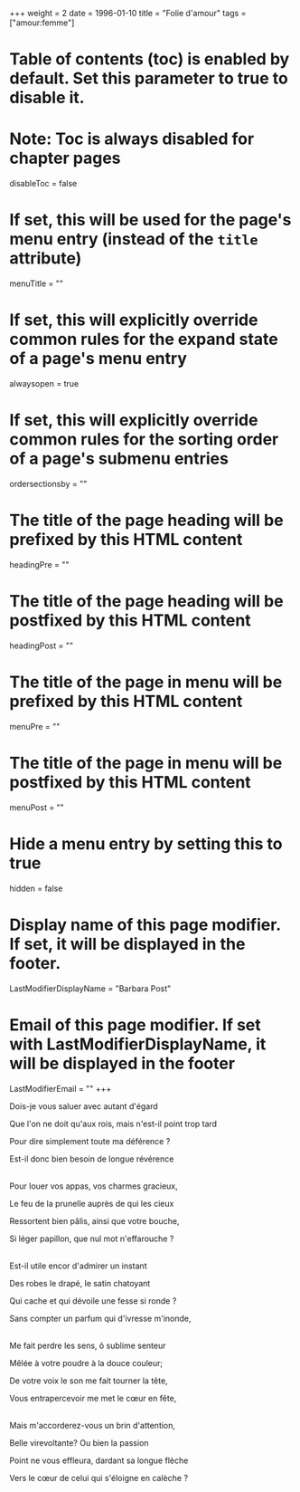 +++
weight = 2
date = 1996-01-10
title = "Folie d'amour"
tags = ["amour:femme"]
# Table of contents (toc) is enabled by default. Set this parameter to true to disable it.
# Note: Toc is always disabled for chapter pages
disableToc = false
# If set, this will be used for the page's menu entry (instead of the `title` attribute)
menuTitle = ""
# If set, this will explicitly override common rules for the expand state of a page's menu entry
alwaysopen = true
# If set, this will explicitly override common rules for the sorting order of a page's submenu entries
ordersectionsby = ""
# The title of the page heading will be prefixed by this HTML content
headingPre = ""
# The title of the page heading will be postfixed by this HTML content
headingPost = ""
# The title of the page in menu will be prefixed by this HTML content
menuPre = ""
# The title of the page in menu will be postfixed by this HTML content
menuPost = ""
# Hide a menu entry by setting this to true
hidden = false
# Display name of this page modifier. If set, it will be displayed in the footer.
LastModifierDisplayName = "Barbara Post"
# Email of this page modifier. If set with LastModifierDisplayName, it will be displayed in the footer
LastModifierEmail = ""
+++

Dois-je vous saluer avec autant d'égard

Que l'on ne doit qu'aux rois, mais n'est-il point trop tard

Pour dire simplement toute ma déférence ?

Est-il donc bien besoin de longue révérence

 \
Pour louer vos appas, vos charmes gracieux,

Le feu de la prunelle auprès de qui les cieux

Ressortent bien pâlis, ainsi que votre bouche,

Si léger papillon, que nul mot n'effarouche ?

 \
Est-il utile encor d'admirer un instant

Des robes le drapé, le satin chatoyant

Qui cache et qui dévoile une fesse si ronde ?

Sans compter un parfum qui d'ivresse m'inonde,

 \
Me fait perdre les sens, ô sublime senteur

Mêlée à votre poudre à la douce couleur;

De votre voix le son me fait tourner la tête,

Vous entrapercevoir me met le cœur en fête,

 \
Mais m'accorderez-vous un brin d'attention,

Belle virevoltante? Ou bien la passion

Point ne vous effleura, dardant sa longue flèche

Vers le cœur de celui qui s'éloigne en calèche ?
